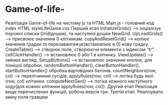 # Game-of-life-
Реалізація Game-of-life на чистому js та HTML
Main.js - головний код
index HTML
styleLifeGame.css
Перший етап
InitializeGrids() --> ініціалізує порожні списки Grid(дошки), та наступної дошки NewGrid.
UpLoadGrids() --> присвоює значення 0 клітинкам.
copyAndResetGrid() --> копіює значення градки та перезавантажує(встановлює в 0) нову градку.
CreateTable()  --> створює поле, створюючи елементи з індексом "tr".
cellClickHandler() --> встановлює 0 або 1 в клітинку.
ViewUpdate() --> змінює вигляд.
SetupButtons() --> встановлює значення кнопок, для пізнішої обробки.
randomButtonHandler(), clearButtonHandler(), startButtonHandler() обробка відповідних батонів.
countNeighbors(row, col) -->  перелічинння сусідів.
applyRules(row, col) --> логіка будь якої (row, col) клітинки.
computeNextGen() --> логіка кожного наступного  ходу(для кожної клітинки applyRules(row, col)).
Другий етап
Реалізація вище перечислених функцій, робоча версія гри.
Третій етап.
Реалізувати зміну поля гравцем

